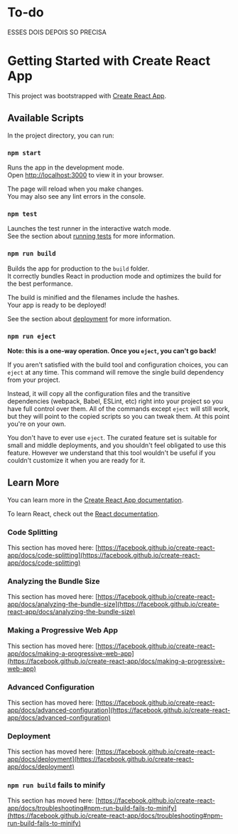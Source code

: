 # To-do

<!-- Implementar Recuperar senha 2 -->

<!-- Confirmação dos dados, antes de requisitar compra de ingresso -->

<!-- Não permitir gerar intenção de compra para mesmo dados. Deve mostrar a
intenção ja existente -->

<!-- O app deve ser capaz de verificar se uma compra teve pagamento aprovado -->

<!-- Na tela de perfil, deve ser possivel ver link de pagamento -->

<!-- Na tela de perfil deve mostrar QRCode apenas para ingressos disponiveis -->

<!-- Implementar compra de ingressos para outras pessoas -->

<!-- Listar outras pessoas "dependentes" # Não foi implementado a ideia de dependente.
Apenas compra de bilhetes com informações diferentes da pessoa que esta logada -->

<!-- Implementar edição de dados dos usuarios -->

<!-- Edição de dados do comprador do ingresso -->

<!-- Validar formulario de sign-up 2 -->
<!-- Validar formulario de login 2 -->
<!-- Pegar lista de ingressos do DB 1 -->
<!-- Implementar compra de ingresso 2 -->
<!-- Listar ingressos comprados 2 -->
<!-- Deploy da aplicação -->

<!-- npm run-script build -->

<!-- firebase init hosting -->

<!-- Configuro para a pasta `build`
altero nas config de `firebase.json`
{
"hosting": [
{
"target": "bilhe", -->

<!-- firebase target:apply hosting bilhe uaisolucoesbilhetes -->

ESSES DOIS DEPOIS SO PRECISA

<!-- npm run-script build -->
<!-- firebase deploy --only hosting -->

# Getting Started with Create React App

This project was bootstrapped with [Create React App](https://github.com/facebook/create-react-app).

## Available Scripts

In the project directory, you can run:

### `npm start`

Runs the app in the development mode.\
Open [http://localhost:3000](http://localhost:3000) to view it in your browser.

The page will reload when you make changes.\
You may also see any lint errors in the console.

### `npm test`

Launches the test runner in the interactive watch mode.\
See the section about [running tests](https://facebook.github.io/create-react-app/docs/running-tests) for more information.

### `npm run build`

Builds the app for production to the `build` folder.\
It correctly bundles React in production mode and optimizes the build for the best performance.

The build is minified and the filenames include the hashes.\
Your app is ready to be deployed!

See the section about [deployment](https://facebook.github.io/create-react-app/docs/deployment) for more information.

### `npm run eject`

**Note: this is a one-way operation. Once you `eject`, you can't go back!**

If you aren't satisfied with the build tool and configuration choices, you can `eject` at any time. This command will remove the single build dependency from your project.

Instead, it will copy all the configuration files and the transitive dependencies (webpack, Babel, ESLint, etc) right into your project so you have full control over them. All of the commands except `eject` will still work, but they will point to the copied scripts so you can tweak them. At this point you're on your own.

You don't have to ever use `eject`. The curated feature set is suitable for small and middle deployments, and you shouldn't feel obligated to use this feature. However we understand that this tool wouldn't be useful if you couldn't customize it when you are ready for it.

## Learn More

You can learn more in the [Create React App documentation](https://facebook.github.io/create-react-app/docs/getting-started).

To learn React, check out the [React documentation](https://reactjs.org/).

### Code Splitting

This section has moved here: [https://facebook.github.io/create-react-app/docs/code-splitting](https://facebook.github.io/create-react-app/docs/code-splitting)

### Analyzing the Bundle Size

This section has moved here: [https://facebook.github.io/create-react-app/docs/analyzing-the-bundle-size](https://facebook.github.io/create-react-app/docs/analyzing-the-bundle-size)

### Making a Progressive Web App

This section has moved here: [https://facebook.github.io/create-react-app/docs/making-a-progressive-web-app](https://facebook.github.io/create-react-app/docs/making-a-progressive-web-app)

### Advanced Configuration

This section has moved here: [https://facebook.github.io/create-react-app/docs/advanced-configuration](https://facebook.github.io/create-react-app/docs/advanced-configuration)

### Deployment

This section has moved here: [https://facebook.github.io/create-react-app/docs/deployment](https://facebook.github.io/create-react-app/docs/deployment)

### `npm run build` fails to minify

This section has moved here: [https://facebook.github.io/create-react-app/docs/troubleshooting#npm-run-build-fails-to-minify](https://facebook.github.io/create-react-app/docs/troubleshooting#npm-run-build-fails-to-minify)
